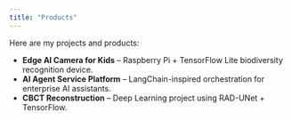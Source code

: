 ```yaml
---
title: "Products"
---
```


Here are my projects and products:

- **Edge AI Camera for Kids** – Raspberry Pi + TensorFlow Lite biodiversity recognition device.  
- **AI Agent Service Platform** – LangChain-inspired orchestration for enterprise AI assistants.  
- **CBCT Reconstruction** – Deep Learning project using RAD-UNet + TensorFlow.

